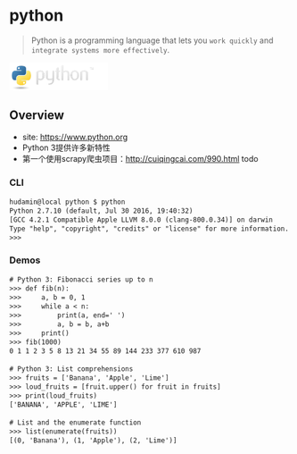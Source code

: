 # python

> Python is a programming language that lets you `work quickly` and `integrate systems more effectively`. 

<img src="./img/python-logo.png" height="50">


## Overview

* site: <https://www.python.org>
* Python 3提供许多新特性
* 第一个使用scrapy爬虫项目：<http://cuiqingcai.com/990.html> todo

### CLI

    hudamin@local python $ python
    Python 2.7.10 (default, Jul 30 2016, 19:40:32)
    [GCC 4.2.1 Compatible Apple LLVM 8.0.0 (clang-800.0.34)] on darwin
    Type "help", "copyright", "credits" or "license" for more information.
    >>>

### Demos

    # Python 3: Fibonacci series up to n
    >>> def fib(n):
    >>>     a, b = 0, 1
    >>>     while a < n:
    >>>         print(a, end=' ')
    >>>         a, b = b, a+b
    >>>     print()
    >>> fib(1000)
    0 1 1 2 3 5 8 13 21 34 55 89 144 233 377 610 987

    # Python 3: List comprehensions
    >>> fruits = ['Banana', 'Apple', 'Lime']
    >>> loud_fruits = [fruit.upper() for fruit in fruits]
    >>> print(loud_fruits)
    ['BANANA', 'APPLE', 'LIME']
    
    # List and the enumerate function
    >>> list(enumerate(fruits))
    [(0, 'Banana'), (1, 'Apple'), (2, 'Lime')]


